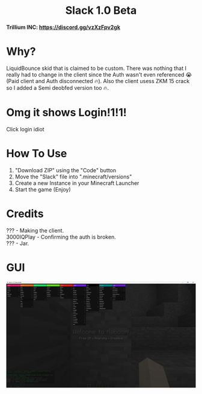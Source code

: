 <h1 align="center">Slack 1.0 Beta</h1>

**Trillium INC: https://discord.gg/vzXzFpv2gk**

# Why?
LiquidBounce skid that is claimed to be custom. There was nothing that I really had to change in the client since the Auth wasn't even referenced 😭 (Paid client and Auth disconnected 🔥). Also the client usess ZKM 15 crack so I added a Semi deobfed version too 🔥.

# Omg it shows Login!1!1!

Click login idiot

# How To Use
1. "Download ZIP" using the "Code" button
2. Move the "Slack" file into ".minecraft/versions"
3. Create a new Instance in your Minecraft Launcher
4. Start the game (Enjoy)

# Credits

??? - Making the client. <br>
3000IQPlay - Confirming the auth is broken. <br>
??? - Jar.

# GUI
![image](https://github.com/WS-External-Cloud/Readme-Assets/blob/main/slack-gui.png?raw=true)
